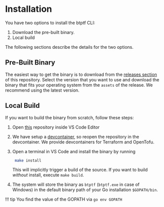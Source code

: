 # Installation

You have two options to install the btptf CLI:

1. Download the pre-built binary.
2. Local build

The following sections describe the details for the two options.


## Pre-Built Binary

The easiest way to get the binary is to download from the [releases section](https://github.com/SAP/terraform-exporter-btp/releases) of this repository. Select the version that you want to use and download the binary that fits your operating system from the `assets` of the release. We recommend using the latest version.


## Local Build

If you want to build the binary from scratch, follow these steps:

1. Open [this](https://github.com/SAP/terraform-exporter-btp) repository inside VS Code Editor

2. We have setup a [devcontainer](https://code.visualstudio.com/docs/devcontainers/tutorial), so reopen the repository in the devcontainer. We provide devcontainers for Terraform and OpenTofu.

3. Open a terminal in VS Code and install the binary by running

   ```bash
    make install
    ```
   This will implicitly trigger a build of the source. If you want to build *without* install, execute `make build`.

4. The system will store the binary as `btptf` (`btptf.exe` in case of Windows) in the default binary path of your Go installation `$GOPATH/bin`.

!!! tip
    You find the value of the GOPATH via `go env GOPATH`
